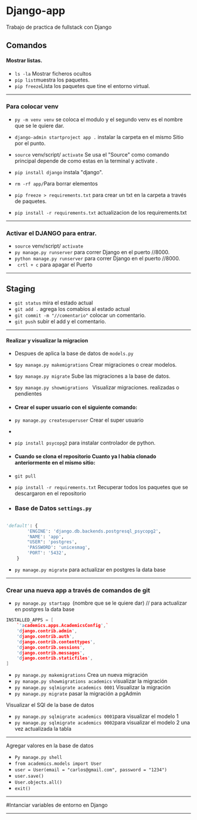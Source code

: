 # Django-app

Trabajo de practica de fullstack con Django

## Comandos
#### Mostrar listas.
- `ls -la` Mostrar ficheros ocultos 
- `pip list`muestra los paquetes.
- `pip freeze`Lista los paquetes que tine el entorno virtual.
---
### Para colocar venv
- `py -m venv venv` se coloca el modulo y el segundo venv es el nombre que se le quiere dar.
- `django-admin startproject app .` instalar la carpeta en el mismo Sitio por el punto.

- `source` venv/script/ `activate` Se usa el "Source" como comando principal depende de como estas en la terminal y activate .
- `pip install django` instala "django".

- `rm -rf app/`Para borrar  elementos 

- `pip freeze > requirements.txt` para crear un txt en la carpeta  a través de paquetes.
- `pip install -r requirements.txt` actualizacion de los requirements.txt
---
### Activar el DJANGO para entrar.

- `source` venv/script/ `activate`
- `py manage.py runserver` para correr Django en el puerto //8000.
- `python manage.py runserver` para correr Django en el puerto //8000.
- ` crtl + c` para apagar el Puerto 

---
## Staging
- `git status` mira el estado actual
- `git add .` agrega los comabios al estado actual
- `git commit -m "//comentario"` colocar un comentario.
- `git push` subir el add y el comentario.

---
#### Realizar y visualizar la migracion
- Despues de aplica la base de datos de `models.py`
- `$py manage.py makemigrations` Crear migraciones o crear modelos.
- `$py manage.py migrate` Sube las migraciones a la base de datos.
- `$py manage.py showmigrations ` Visualizar migraciones. realizadas o pendientes


- #### Crear el super usuario  con el siguiente comando:
- `py manage.py createsuperuser` Crear el super usuario
- 
- `pip install psycopg2` para instalar controlador de python.

-  #### Cuando se clona el repositorio Cuanto ya l habia clonado anteriormente en el mismo sitio:
- `git pull`
- `pip install -r requirements.txt` Recuperar todos los paquetes que se descargaron en el repositorio

- ### Base de Datos `settings.py`
```python

'default': {
        'ENGINE': 'django.db.backends.postgresql_psycopg2',
        'NAME': 'app',
        "USER": 'postgres',
        'PASSWORD': 'unicesmag',
        'PORT': '5432',
    }
```
- `py manage.py migrate` para actualizar en postgres la data base
---
### Crear una nueva app a través de comandos de git

- `py manage.py startapp `(nombre que se le quiere dar) // para actualizar en postgres la data base

``` c++
INSTALLED_APPS = [
    `'academics.apps.AcademicsConfig',`
    'django.contrib.admin',
    'django.contrib.auth',
    'django.contrib.contenttypes',
    'django.contrib.sessions',
    'django.contrib.messages',
    'django.contrib.staticfiles',
]


```
- `py manage.py makemigrations` Crea un nueva migración 
- `py manage.py showmigrations academics` visualizar la migración
- `py manage.py sqlmigrate academics 0001` Visualizar la migración 
- `py manage.py migrate` pasar la migración a pgAdmin

Visualizar el SQl de la base de datos
- `py manage.py sqlmigrate academics 0001`para visualizar el modelo 1
- `py manage.py sqlmigrate academics 0002`para visualizar el modelo 2 una vez actualizada la tabla

---

Agregar valores en la base de datos
- `Py manage.py shell`
- `from academics.models import User`
- `user = User(email = "carlos@gmail.com", password = "1234")`
- `user.save()`
- `User.objects.all()`
- `exit()`
---
#Intanciar variables de entorno en Django





<!-- 
```python

def a:
    return 1
``` -->

---
<!-- 
1. a
2. b -->

